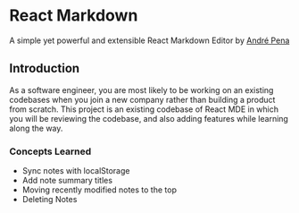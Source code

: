 # React Markdown

A simple yet powerful and extensible React Markdown Editor by [André Pena](https://github.com/andrerpena)

## Introduction 

As a software engineer, you are most likely to be working on an existing codebases when you join a new company rather than building a product from scratch. This project is an existing codebase of React MDE in which you will be reviewing the codebase, and also adding features while learning along the way.

### Concepts Learned
- Sync notes with localStorage
- Add note summary titles
- Moving recently modified notes to the top
- Deleting Notes